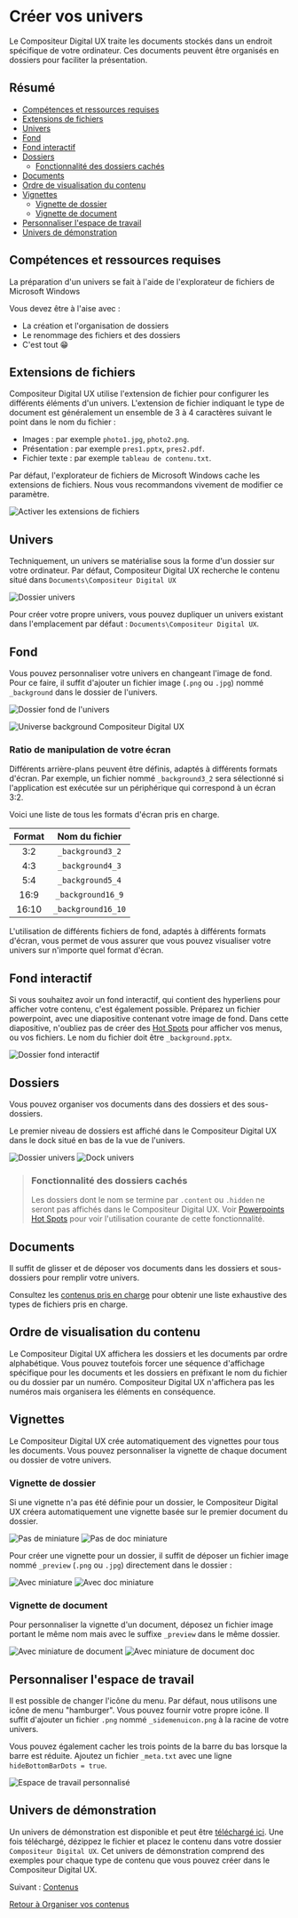 # Créer vos univers

Le Compositeur Digital UX traite les documents stockés dans un endroit spécifique de votre ordinateur. Ces documents peuvent être organisés en dossiers pour faciliter la présentation.

## Résumé
* [Compétences et ressources requises](#Compétences-et-ressources-requises)
* [Extensions de fichiers](#extensions-de-fichiers)
* [Univers](#univers)
* [Fond](#fond)
* [Fond interactif](#fond-interactif)
* [Dossiers](#dossiers)
  * [Fonctionnalité des dossiers cachés](#fonctionnalité-des-dossiers-cachés)
* [Documents](#documents)
* [Ordre de visualisation du contenu](#ordre-de-visualisation-du-contenu)
* [Vignettes](#vignettes)
  * [Vignette de dossier ](#vignette-de-dossier)
  * [Vignette de document](#vignette-de-document)
* [Personnaliser l'espace de travail](#personnaliser-lespace-de-travail)
* [Univers de démonstration](#univers-de-démonstration) 


## Compétences et ressources requises

La préparation d'un univers se fait à l'aide de l'explorateur de fichiers de Microsoft Windows

Vous devez être à l'aise avec : 

- La création et l'organisation de dossiers 
- Le renommage des fichiers et des dossiers
- C'est tout &#x1F601;

## Extensions de fichiers

Compositeur Digital UX utilise l'extension de fichier pour configurer les différents éléments d'un univers.  L'extension de fichier indiquant le type de document est généralement un ensemble de 3 à 4 caractères suivant le point dans le nom du fichier :

- Images : par exemple `photo1.jpg`, `photo2.png`.
- Présentation : par exemple `pres1.pptx`, `pres2.pdf`.
- Fichier texte : par exemple `tableau de contenu.txt`.

Par défaut, l'explorateur de fichiers de Microsoft Windows cache les extensions de fichiers. Nous vous recommandons vivement de modifier ce paramètre.


![Activer les extensions de fichiers](../../en/img/enable_file_extensions.JPG)

## Univers

Techniquement, un univers se matérialise sous la forme d'un dossier sur votre ordinateur. Par défaut, Compositeur Digital UX recherche le contenu situé dans `Documents\Compositeur Digital UX`

![Dossier univers](../../en/img/universe_folder.JPG)

Pour créer votre propre univers, vous pouvez dupliquer un univers existant dans l'emplacement par défaut : `Documents\Compositeur Digital UX`.

## Fond

Vous pouvez personnaliser votre univers en changeant l'image de fond. Pour ce faire, il suffit d'ajouter un fichier image (`.png` ou `.jpg`) nommé `_background` dans le dossier de l'univers.

![Dossier fond de l'univers](../../en/img/universe_background.JPG) 

![Universe background Compositeur Digital UX](../../en/img/universe_background_cdux.JPG)

### Ratio de manipulation de votre écran

Différents arrière-plans peuvent être définis, adaptés à différents formats d'écran. Par exemple, un fichier nommé `_background3_2` sera sélectionné si l'application est exécutée sur un périphérique qui correspond à un écran 3:2.

Voici une liste de tous les formats d'écran pris en charge.

| Format| Nom du fichier     |
|:-----:|:------------------:|
| 3:2   | `_background3_2`   |
| 4:3   | `_background4_3`   |
| 5:4   | `_background5_4`   |
| 16:9  | `_background16_9`  |
| 16:10 | `_background16_10` |

L'utilisation de différents fichiers de fond, adaptés à différents formats d'écran, vous permet de vous assurer que vous pouvez visualiser votre univers sur n'importe quel format d'écran.

## Fond interactif

Si vous souhaitez avoir un fond interactif, qui contient des hyperliens pour afficher votre contenu, c'est également possible. Préparez un fichier powerpoint, avec une diapositive contenant votre image de fond. Dans cette diapositive, n'oubliez pas de créer des [Hot Spots](../supported_content/powerpoint.md#hot-spots) pour afficher vos menus, ou vos fichiers. Le nom du fichier doit être `_background.pptx`. 

![Dossier fond interactif](../../en/img/interactive_background.JPG)

## Dossiers

Vous pouvez organiser vos documents dans des dossiers et des sous-dossiers. 

Le premier niveau de dossiers est affiché dans le Compositeur Digital UX dans le dock situé en bas de la vue de l'univers. 

![Dossier univers](../../en/img/universe_background.JPG)
![Dock univers](../../en/img/universe_dock.JPG)

>### Fonctionnalité des dossiers cachés
>
>Les dossiers dont le nom se termine par `.content` ou `.hidden` ne seront pas affichés dans le Compositeur Digital UX.
>Voir [Powerpoints Hot Spots](supported_content/powerpoint.md#hot-spots) pour voir l'utilisation courante de cette fonctionnalité.

## Documents

Il suffit de glisser et de déposer vos documents dans les dossiers et sous-dossiers pour remplir votre univers.

Consultez les [contenus pris en charge](supported_content/index.md) pour obtenir une liste exhaustive des types de fichiers pris en charge.

## Ordre de visualisation du contenu

Le Compositeur Digital UX affichera les dossiers et les documents par ordre alphabétique. Vous pouvez toutefois forcer une séquence d'affichage spécifique pour les documents et les dossiers en préfixant le nom du fichier ou du dossier par un numéro. Compositeur Digital UX n'affichera pas les numéros mais organisera les éléments en conséquence.


## Vignettes 

Le Compositeur Digital UX crée automatiquement des vignettes pour tous les documents. Vous pouvez personnaliser la vignette de chaque document ou dossier de votre univers.

### Vignette de dossier 

Si une vignette n'a pas été définie pour un dossier, le Compositeur Digital UX créera automatiquement une vignette basée sur le premier document du dossier.

![Pas de miniature](../../en/img/universe_no_preview.JPG) 
![Pas de doc miniature](../../en/img/universe_no_preview_dock.JPG)

Pour créer une vignette pour un dossier, il suffit de déposer un fichier image nommé `_preview` (`.png` ou `.jpg`) directement dans le dossier :


![Avec miniature](../../en/img/universe_preview.JPG) 
![Avec doc miniature](../../en/img/universe_preview_dock.JPG)

### Vignette de document

Pour personnaliser la vignette d'un document, déposez un fichier image portant le même nom mais avec le suffixe `_preview` dans le même dossier.

![Avec miniature de document](../../en/img/universe_document_preview.JPG) 
![Avec miniature de document doc](../../en/img/universe_document_preview_dock.JPG)

## Personnaliser l'espace de travail

Il est possible de changer l'icône du menu. Par défaut, nous utilisons une icône de menu "hamburger". Vous pouvez fournir votre propre icône. Il suffit d'ajouter un fichier `.png` nommé `_sidemenuicon.png` à la racine de votre univers.

Vous pouvez également cacher les trois points de la barre du bas lorsque la barre est réduite. Ajoutez un fichier `_meta.txt` avec une ligne `hideBottomBarDots = true`.


![Espace de travail personnalisé](../../en/img/universe_custom_ui.JPG)

## Univers de démonstration

Un univers de démonstration est disponible et peut être [téléchargé ici](../../en/organise_content/Demo-Universe.zip). Une fois téléchargé, dézippez le fichier et placez le contenu dans votre dossier `Compositeur Digital UX`. Cet univers de démonstration comprend des exemples pour chaque type de contenu que vous pouvez créer dans le Compositeur Digital UX.

Suivant : [Contenus](supported_content/index.md)

[Retour à Organiser vos contenus](index.md)
